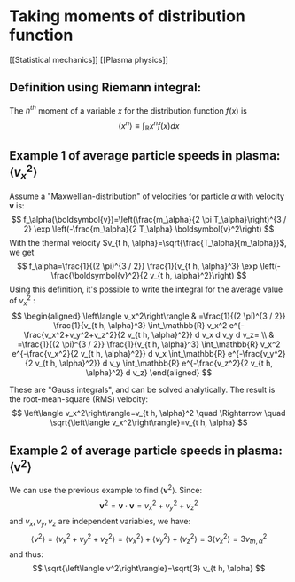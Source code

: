 # Taking moments of distribution function
[[Statistical mechanics]]
[[Plasma physics]]

## Definition using Riemann integral:
The $n^{th}$ moment of a variable $x$ for the distribution function $f(x)$ is 
$$
    \left \langle x^n \right \rangle \equiv \int_\mathbb{R} x^n f(x) dx
$$

## Example 1 of average particle speeds in plasma:  $\left\langle v_x^2\right\rangle$

Assume a "Maxwellian-distribution" of velocities for particle $\alpha$ with velocity $\boldsymbol{v}$ is:
$$
f_\alpha(\boldsymbol{v})=\left(\frac{m_\alpha}{2 \pi T_\alpha}\right)^{3 / 2} \exp \left(-\frac{m_\alpha}{2 T_\alpha} \boldsymbol{v}^2\right)
$$
With the thermal velocity $v_{t h, \alpha}=\sqrt{\frac{T_\alpha}{m_\alpha}}$, we get
$$
f_\alpha=\frac{1}{(2 \pi)^{3 / 2}} \frac{1}{v_{t h, \alpha}^3} \exp \left(-\frac{\boldsymbol{v}^2}{2 v_{t h, \alpha}^2}\right)
$$
Using this definition, it's possible to write the integral for the average value of $v_x^2$ :
$$
\begin{aligned}
\left\langle v_x^2\right\rangle & =\frac{1}{(2 \pi)^{3 / 2}} \frac{1}{v_{t h, \alpha}^3} \int_\mathbb{R} v_x^2 e^{-\frac{v_x^2+v_y^2+v_z^2}{2 v_{t h, \alpha}^2}} d v_x d v_y d v_z= \\
& =\frac{1}{(2 \pi)^{3 / 2}} \frac{1}{v_{t h, \alpha}^3} \int_\mathbb{R} v_x^2 e^{-\frac{v_x^2}{2 v_{t h, \alpha}^2}} d v_x 
\int_\mathbb{R} e^{-\frac{v_y^2}{2 v_{t h, \alpha}^2}} d v_y
\int_\mathbb{R} e^{-\frac{v_z^2}{2 v_{t h, \alpha}^2} d v_z}
\end{aligned}
$$

These are "Gauss integrals", and can be solved analytically. The result is the root-mean-square (RMS) velocity:
$$
\left\langle v_x^2\right\rangle=v_{t h, \alpha}^2 \quad \Rightarrow \quad \sqrt{\left\langle v_x^2\right\rangle}=v_{t h, \alpha}
$$


## Example 2 of average particle speeds in plasma:  $\left\langle\boldsymbol{v}^2\right\rangle$

We can use the previous example to find $\left\langle\boldsymbol{v}^2\right\rangle$. Since:
$$
\boldsymbol{v}^2=\boldsymbol{v}\cdot \boldsymbol{v}=v_x^2+v_y^2+v_z^2
$$
and $v_x, v_y, v_z$ are independent variables, we have:
$$
\left\langle v^2\right\rangle=\left\langle v_x^2+v_y^2+v_z^2\right\rangle=\left\langle v_x^2\right\rangle+\left\langle v_y^2\right\rangle+\left\langle v_z^2\right\rangle=3\left\langle v_x^2\right\rangle=3 v_{t h, \alpha}^2
$$
and thus:
$$
\sqrt{\left\langle v^2\right\rangle}=\sqrt{3} v_{t h, \alpha}
$$


